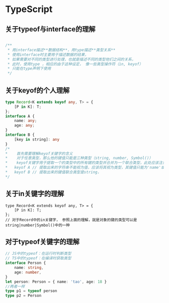 <!--
 * @Author: xianglc1 298198256@qq.com
 * @Date: 2022-09-23 09:27:08
 * @LastEditors: xianglc1 298198256@qq.com
 * @LastEditTime: 2022-09-24 22:28:42
 * @FilePath: \study_note\docs\ts_md\index.md
 * @Description: 这是默认设置,请设置`customMade`, 打开koroFileHeader查看配置 进行设置: https://github.com/OBKoro1/koro1FileHeader/wiki/%E9%85%8D%E7%BD%AE
-->
# TypeScript

## 关于typeof与interface的理解

```typescript

/**
 * 用interface描述**数据结构**，用type描述**类型关系**
 * 使用interface时主要用于描述数据的结果， 
 * 如果需要对不同的类型进行处理，也就是描述不同的类型他们之间的关系，
 * 此时，使用type ，相应的由于这种设定， 像一些类型操作符（in, keyof）
 * 只能在type声明下使用
 */

```

## 关于keyof的个人理解

   ```typescript
   type Record<K extends keyof any, T> = {
       [P in K]: T;
   };
   interface A {
       name: any;
       age: any;
   }
   interface B {
       [key in string]: any
   }
   /* 
   *	首先需要理解keyof关键字的含义
   *	对于任意类型，那么他的键值只能是三种类型（string, number, Symbol()）
   * 	keyof关键字用于提取一个的类型中的所有键的类型并合并为一个联合类型，此处应该注意一点
   *   keyof A // 提取出来的字符串不能视为值，应该将其视为类型，其键值只能为'name'或'age'的类型
   *   keyof B // 提取出来的键值联合类型是string，
   */
   
   ```

## 关于in关键字的理解

   ```
   type Record<K extends keyof any, T> = {
       [P in K]: T;
   };
   // 对于Record中的in关键字， 参照上面的理解，就是对象的键的类型可以是string|number|Symbol()中的一种
   ```

## 对于typeof关键字的理解

   ```typescript
   // JS中的typeof：在运行时判断类型
   // TS中的typeof：在编译时获取类型
   interface Person {
       name: string,
       age: number,
   }
   let person: Person = { name: 'tao', age: 18 }
   //两者一样
   type p1 = typeof person  
   type p2 = Person
   
   ```
